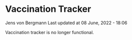 Vaccination Tracker
================
Jens von Bergmann
Last updated at 08 June, 2022 - 18:06

Vaccination tracker is no longer functional.
